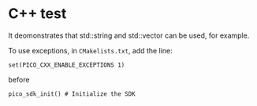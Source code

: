 # C++ test

It deomonstrates that std::string and std::vector can be used, for example.

To use exceptions, in `CMakelists.txt`, add the line:
```
set(PICO_CXX_ENABLE_EXCEPTIONS 1)
```
before
```
pico_sdk_init() # Initialize the SDK
```

